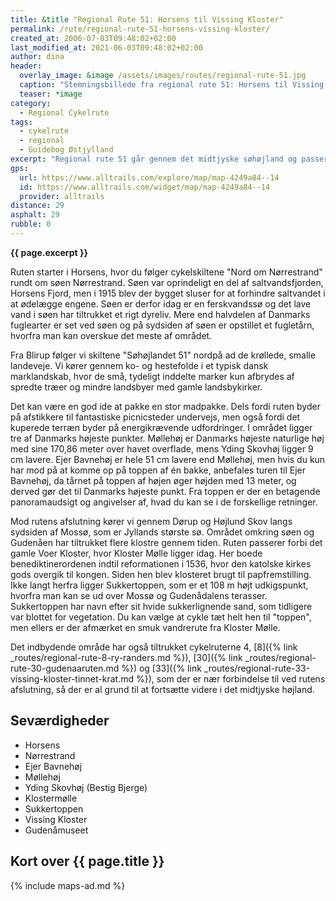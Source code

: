 ```yaml
---
title: &title "Regional Rute 51: Horsens til Vissing Kloster"
permalink: /rute/regional-rute-51-horsens-vissing-kloster/
created_at: 2006-07-03T09:48:02+02:00
last_modified_at: 2021-06-03T09:48:02+02:00
author: dina
header:
  overlay_image: &image /assets/images/routes/regional-rute-51.jpg
  caption: "Stemningsbillede fra regional rute 51: Horsens til Vissing Kloster"
  teaser: *image
category:
  - Regional Cykelrute
tags:
  - cykelrute
  - regional
  - Guidebog Østjylland
excerpt: "Regional rute 51 går gennem det midtjyske søhøjland og passerer forbi to af Danmarks højeste punkter. Det kuperede område giver mange flotte udsigter ud over søer, skov og marklandskaber med svajende korn og endeløse, kurvede elledninger."
gps:
  url: https://www.alltrails.com/explore/map/map-4249a84--14
  id: https://www.alltrails.com/widget/map/map-4249a84--14
  provider: alltrails
distance: 29
asphalt: 29
rubble: 0
---
```


**{{ page.excerpt }}**

Ruten starter i Horsens, hvor du følger cykelskiltene "Nord om Nørrestrand" rundt om søen Nørrestrand. Søen var oprindeligt en del af saltvandsfjorden, Horsens Fjord, men i 1915 blev der bygget sluser for at forhindre saltvandet i at ødelægge engene. Søen er derfor idag er en ferskvandssø og det lave vand i søen har tiltrukket et rigt dyreliv. Mere end halvdelen af Danmarks fuglearter er set ved søen og på sydsiden af søen er opstillet et fugletårn, hvorfra man kan overskue det meste af området.

Fra Blirup følger vi skiltene "Søhøjlandet 51" nordpå ad de krøllede, smalle landeveje. Vi kører gennem ko- og hestefolde i et typisk dansk marklandskab, hvor de små, tydeligt inddelte marker kun afbrydes af spredte træer og mindre landsbyer med gamle landsbykirker.

Det kan være en god ide at pakke en stor madpakke. Dels fordi ruten byder på afstikkere til fantastiske picnicsteder undervejs, men også fordi det kuperede terræn byder på energikrævende udfordringer. I området ligger tre af Danmarks højeste punkter. Møllehøj er Danmarks højeste naturlige høj med sine 170,86 meter over havet overflade, mens Yding Skovhøj ligger 9 cm lavere. Ejer Bavnehøj er hele 51 cm lavere end Møllehøj, men hvis du kun har mod på at komme op på toppen af én bakke, anbefales turen til Ejer Bavnehøj, da tårnet på toppen af højen øger højden med 13 meter, og derved gør det til Danmarks højeste punkt. Fra toppen er der en betagende panoramaudsigt og angivelser af, hvad du kan se i de forskellige retninger.

Mod rutens afslutning kører vi gennem Dørup og Højlund Skov langs sydsiden af Mossø, som er Jyllands største sø. Området omkring søen og Gudenåen har tiltrukket flere klostre gennem tiden. Ruten passerer forbi det gamle Voer Kloster, hvor Kloster Mølle ligger idag. Her boede benediktinerordenen indtil reformationen i 1536, hvor den katolske kirkes gods overgik til kongen. Siden hen blev klosteret brugt til papfremstilling. Ikke langt herfra ligger Sukkertoppen, som er et 108 m højt udkigspunkt, hvorfra man kan se ud over Mossø og Gudenådalens terasser. Sukkertoppen har navn efter sit hvide sukkerlignende sand, som tidligere var blottet for vegetation. Du kan vælge at cykle tæt helt hen til "toppen", men ellers er der afmærket en smuk vandrerute fra Kloster Mølle.

Det indbydende område har også tiltrukket cykelruterne 4, [8]({% link _routes/regional-rute-8-ry-randers.md %}), [30]({% link _routes/regional-rute-30-gudenaaruten.md %}) og [33]({% link _routes/regional-rute-33-vissing-kloster-tinnet-krat.md %}), som der er nær forbindelse til ved rutens afslutning, så der er al grund til at fortsætte videre i det midtjyske højland.

## Seværdigheder

- Horsens
- Nørrestrand
- Ejer Bavnehøj
- Møllehøj
- Yding Skovhøj (Bestig Bjerge)
- Klostermølle
- Sukkertoppen
- Vissing Kloster
- Gudenåmuseet

## Kort over {{ page.title }}

{% include maps-ad.md %}
